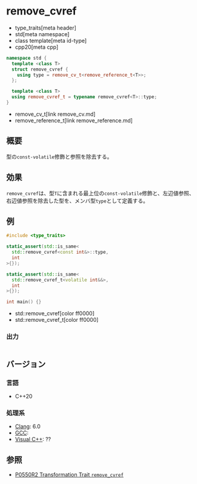 # remove_cvref
* type_traits[meta header]
* std[meta namespace]
* class template[meta id-type]
* cpp20[meta cpp]

```cpp
namespace std {
  template <class T>
  struct remove_cvref {
    using type = remove_cv_t<remove_reference_t<T>>;
  };

  template <class T>
  using remove_cvref_t = typename remove_cvref<T>::type;
}
```
* remove_cv_t[link remove_cv.md]
* remove_reference_t[link remove_reference.md]

## 概要
型の`const-volatile`修飾と参照を除去する。


## 効果
`remove_cvref`は、型`T`に含まれる最上位の`const-volatile`修飾と、左辺値参照、右辺値参照を除去した型を、メンバ型`type`として定義する。


## 例
```cpp example
#include <type_traits>

static_assert(std::is_same<
  std::remove_cvref<const int&>::type,
  int
>{});

static_assert(std::is_same<
  std::remove_cvref_t<volatile int&&>,
  int
>{});

int main() {}
```
* std::remove_cvref[color ff0000]
* std::remove_cvref_t[color ff0000]

### 出力
```
```

## バージョン
### 言語
- C++20

### 処理系
- [Clang](/implementation.md#clang): 6.0
- [GCC](/implementation.md#gcc):
- [Visual C++](/implementation.md#visual_cpp): ??


## 参照
- [P0550R2 Transformation Trait `remove_cvref`](http://www.open-std.org/jtc1/sc22/wg21/docs/papers/2017/p0550r2.pdf)

